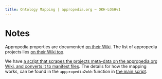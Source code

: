 ```yaml
---
title: Ontology Mapping | appropedia.org → OKH-LOSHv1
---
```


# Notes

Appropedia properties are documented [on their Wiki](
https://www.appropedia.org/Template:Infobox_project).
The list of appropedia projects lies [on their Wiki too](
https://www.appropedia.org/w/index.php?title=Special:WhatLinksHere/Template:Infobox_project&limit=500).

We have [a script that scrapes the projects meta-data on the appropedia.org Wiki,
and converts it to manifest files](
https://github.com/OPEN-NEXT/LOSH-Appropedia-Scraper).
The details for how the mapping works,
can be found in the `apppropedia2okh` function in [the main script](
https://github.com/OPEN-NEXT/LOSH-Appropedia-Scraper/blob/main/scraper.py#L111).
